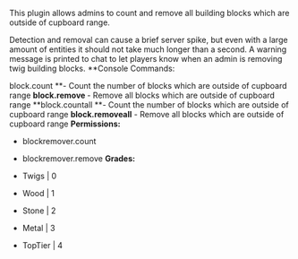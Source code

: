 This plugin allows admins to count and remove all building blocks which are outside of cupboard range.

Detection and removal can cause a brief server spike, but even with a large amount of entities it should not take much longer than a second. A warning message is printed to chat to let players know when an admin is removing twig building blocks.
**Console Commands:

block.count <grade> **- Count the number of <grade> blocks which are outside of cupboard range
**block.remove <grade>** - Remove all <grade> blocks which are outside of cupboard range
**block.countall **- Count the number of blocks which are outside of cupboard range
**block.removeall** - Remove all blocks which are outside of cupboard range
**Permissions:**

- blockremover.count

- blockremover.remove
**Grades:**

- Twigs | 0

- Wood | 1

- Stone | 2

- Metal | 3

- TopTier | 4